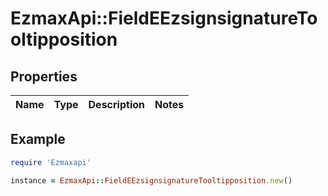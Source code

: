 # EzmaxApi::FieldEEzsignsignatureTooltipposition

## Properties

| Name | Type | Description | Notes |
| ---- | ---- | ----------- | ----- |

## Example

```ruby
require 'Ezmaxapi'

instance = EzmaxApi::FieldEEzsignsignatureTooltipposition.new()
```

